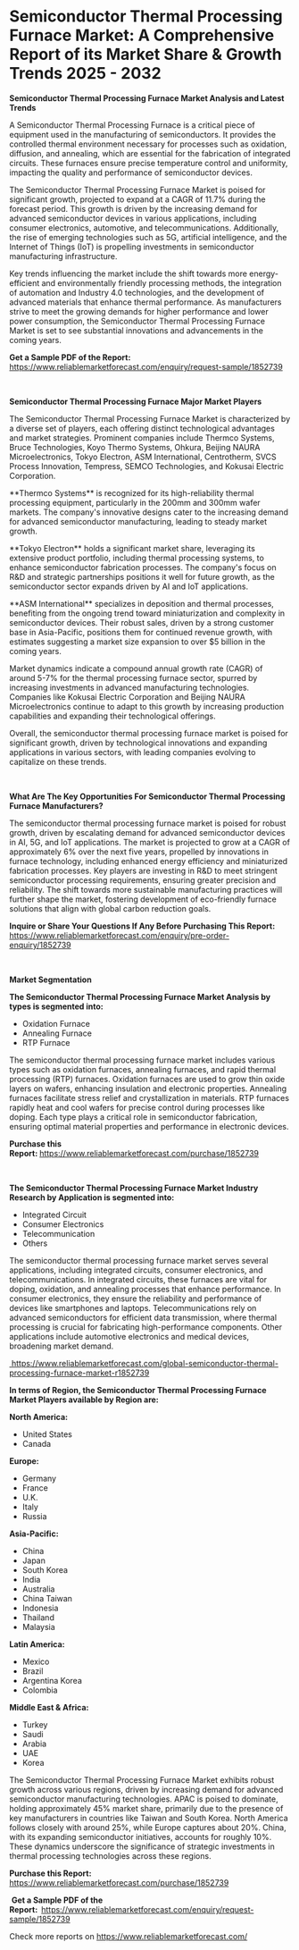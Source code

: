 <p><h1>Semiconductor Thermal Processing Furnace Market: A Comprehensive Report of its Market Share & Growth Trends 2025 - 2032</h1></p><p><strong>Semiconductor Thermal Processing Furnace Market Analysis and Latest Trends</strong></p>
<p><p>A Semiconductor Thermal Processing Furnace is a critical piece of equipment used in the manufacturing of semiconductors. It provides the controlled thermal environment necessary for processes such as oxidation, diffusion, and annealing, which are essential for the fabrication of integrated circuits. These furnaces ensure precise temperature control and uniformity, impacting the quality and performance of semiconductor devices.</p><p>The Semiconductor Thermal Processing Furnace Market is poised for significant growth, projected to expand at a CAGR of 11.7% during the forecast period. This growth is driven by the increasing demand for advanced semiconductor devices in various applications, including consumer electronics, automotive, and telecommunications. Additionally, the rise of emerging technologies such as 5G, artificial intelligence, and the Internet of Things (IoT) is propelling investments in semiconductor manufacturing infrastructure.</p><p>Key trends influencing the market include the shift towards more energy-efficient and environmentally friendly processing methods, the integration of automation and Industry 4.0 technologies, and the development of advanced materials that enhance thermal performance. As manufacturers strive to meet the growing demands for higher performance and lower power consumption, the Semiconductor Thermal Processing Furnace Market is set to see substantial innovations and advancements in the coming years.</p></p>
<p><strong>Get a Sample PDF of the Report:&nbsp;</strong> <a href="https://www.reliablemarketforecast.com/enquiry/request-sample/1852739?utm_campaign=2820&utm_medium=2&utm_source=Github&utm_content=ia&utm_term=28022025&utm_id=semiconductor-thermal-processing-furnace">https://www.reliablemarketforecast.com/enquiry/request-sample/1852739</a></p>
<p>&nbsp;</p>
<p><strong>Semiconductor Thermal Processing Furnace Major Market Players</strong></p>
<p><p>The Semiconductor Thermal Processing Furnace Market is characterized by a diverse set of players, each offering distinct technological advantages and market strategies. Prominent companies include Thermco Systems, Bruce Technologies, Koyo Thermo Systems, Ohkura, Beijing NAURA Microelectronics, Tokyo Electron, ASM International, Centrotherm, SVCS Process Innovation, Tempress, SEMCO Technologies, and Kokusai Electric Corporation.</p><p>**Thermco Systems** is recognized for its high-reliability thermal processing equipment, particularly in the 200mm and 300mm wafer markets. The company's innovative designs cater to the increasing demand for advanced semiconductor manufacturing, leading to steady market growth.</p><p>**Tokyo Electron** holds a significant market share, leveraging its extensive product portfolio, including thermal processing systems, to enhance semiconductor fabrication processes. The company's focus on R&D and strategic partnerships positions it well for future growth, as the semiconductor sector expands driven by AI and IoT applications.</p><p>**ASM International** specializes in deposition and thermal processes, benefiting from the ongoing trend toward miniaturization and complexity in semiconductor devices. Their robust sales, driven by a strong customer base in Asia-Pacific, positions them for continued revenue growth, with estimates suggesting a market size expansion to over $5 billion in the coming years.</p><p>Market dynamics indicate a compound annual growth rate (CAGR) of around 5-7% for the thermal processing furnace sector, spurred by increasing investments in advanced manufacturing technologies. Companies like Kokusai Electric Corporation and Beijing NAURA Microelectronics continue to adapt to this growth by increasing production capabilities and expanding their technological offerings.</p><p>Overall, the semiconductor thermal processing furnace market is poised for significant growth, driven by technological innovations and expanding applications in various sectors, with leading companies evolving to capitalize on these trends.</p></p>
<p>&nbsp;</p>
<p><strong>What Are The Key Opportunities For Semiconductor Thermal Processing Furnace Manufacturers?</strong></p>
<p><p>The semiconductor thermal processing furnace market is poised for robust growth, driven by escalating demand for advanced semiconductor devices in AI, 5G, and IoT applications. The market is projected to grow at a CAGR of approximately 6% over the next five years, propelled by innovations in furnace technology, including enhanced energy efficiency and miniaturized fabrication processes. Key players are investing in R&D to meet stringent semiconductor processing requirements, ensuring greater precision and reliability. The shift towards more sustainable manufacturing practices will further shape the market, fostering development of eco-friendly furnace solutions that align with global carbon reduction goals.</p></p>
<p><strong>Inquire or Share Your Questions If Any Before Purchasing This Report:</strong> <a href="https://www.reliablemarketforecast.com/enquiry/pre-order-enquiry/1852739?utm_campaign=2820&utm_medium=2&utm_source=Github&utm_content=ia&utm_term=28022025&utm_id=semiconductor-thermal-processing-furnace">https://www.reliablemarketforecast.com/enquiry/pre-order-enquiry/1852739</a></p>
<p>&nbsp;</p>
<p><strong>Market Segmentation</strong></p>
<p><strong>The Semiconductor Thermal Processing Furnace Market Analysis by types is segmented into:</strong></p>
<p><ul><li>Oxidation Furnace</li><li>Annealing Furnace</li><li>RTP Furnace</li></ul></p>
<p><p>The semiconductor thermal processing furnace market includes various types such as oxidation furnaces, annealing furnaces, and rapid thermal processing (RTP) furnaces. Oxidation furnaces are used to grow thin oxide layers on wafers, enhancing insulation and electronic properties. Annealing furnaces facilitate stress relief and crystallization in materials. RTP furnaces rapidly heat and cool wafers for precise control during processes like doping. Each type plays a critical role in semiconductor fabrication, ensuring optimal material properties and performance in electronic devices.</p></p>
<p><strong>Purchase this Report:&nbsp;</strong><a href="https://www.reliablemarketforecast.com/purchase/1852739?utm_campaign=2820&utm_medium=2&utm_source=Github&utm_content=ia&utm_term=28022025&utm_id=semiconductor-thermal-processing-furnace">https://www.reliablemarketforecast.com/purchase/1852739</a></p>
<p>&nbsp;</p>
<p><strong>The Semiconductor Thermal Processing Furnace Market Industry Research by Application is segmented into:</strong></p>
<p><ul><li>Integrated Circuit</li><li>Consumer Electronics</li><li>Telecommunication</li><li>Others</li></ul></p>
<p><p>The semiconductor thermal processing furnace market serves several applications, including integrated circuits, consumer electronics, and telecommunications. In integrated circuits, these furnaces are vital for doping, oxidation, and annealing processes that enhance performance. In consumer electronics, they ensure the reliability and performance of devices like smartphones and laptops. Telecommunications rely on advanced semiconductors for efficient data transmission, where thermal processing is crucial for fabricating high-performance components. Other applications include automotive electronics and medical devices, broadening market demand.</p></p>
<p><a href="https://www.reliablemarketforecast.com/global-semiconductor-thermal-processing-furnace-market-r1852739?utm_campaign=2820&utm_medium=2&utm_source=Github&utm_content=ia&utm_term=28022025&utm_id=semiconductor-thermal-processing-furnace">&nbsp;https://www.reliablemarketforecast.com/global-semiconductor-thermal-processing-furnace-market-r1852739</a></p>
<p><strong>In terms of Region, the Semiconductor Thermal Processing Furnace Market Players available by Region are:</strong></p>
<p>
    <p> <strong> North America: </strong>
        <ul>
            <li>United States</li>
            <li>Canada</li>
        </ul>
        </p> 
    <p> <strong> Europe: </strong>
        <ul>
            <li>Germany</li>
            <li>France</li>
            <li>U.K.</li>
            <li>Italy</li>
            <li>Russia</li>
        </ul>
        </p> 
    <p> <strong> Asia-Pacific: </strong>
        <ul>
            <li>China</li>
            <li>Japan</li>
            <li>South Korea</li>
            <li>India</li>
            <li>Australia</li>
            <li>China Taiwan</li>
            <li>Indonesia</li>
            <li>Thailand</li>
            <li>Malaysia</li>
        </ul>
        </p> 
    <p> <strong> Latin America: </strong>
        <ul>
            <li>Mexico</li>
            <li>Brazil</li>
            <li>Argentina Korea</li>
            <li>Colombia</li>
        </ul>
        </p> 
    <p> <strong> Middle East & Africa: </strong>
        <ul>
            <li>Turkey</li>
            <li>Saudi</li>
            <li>Arabia</li>
            <li>UAE</li>
            <li>Korea</li>
        </ul>
    </p>
    </p>
<p><p>The Semiconductor Thermal Processing Furnace Market exhibits robust growth across various regions, driven by increasing demand for advanced semiconductor manufacturing technologies. APAC is poised to dominate, holding approximately 45% market share, primarily due to the presence of key manufacturers in countries like Taiwan and South Korea. North America follows closely with around 25%, while Europe captures about 20%. China, with its expanding semiconductor initiatives, accounts for roughly 10%. These dynamics underscore the significance of strategic investments in thermal processing technologies across these regions.</p></p>
<p><strong>Purchase this Report: </strong><a href="https://www.reliablemarketforecast.com/purchase/1852739?utm_campaign=2820&utm_medium=2&utm_source=Github&utm_content=ia&utm_term=28022025&utm_id=semiconductor-thermal-processing-furnace">https://www.reliablemarketforecast.com/purchase/1852739</a></p>
<p>&nbsp;<strong>Get a Sample PDF of the Report:&nbsp;&nbsp;</strong><a href="https://www.reliablemarketforecast.com/enquiry/request-sample/1852739?utm_campaign=2820&utm_medium=2&utm_source=Github&utm_content=ia&utm_term=28022025&utm_id=semiconductor-thermal-processing-furnace">https://www.reliablemarketforecast.com/enquiry/request-sample/1852739</a></p>
<p><strong></strong></p>
<p>Check more reports on <a href="https://www.reliablemarketforecast.com/?utm_campaign=2820&utm_medium=2&utm_source=Github&utm_content=ia&utm_term=28022025&utm_id=semiconductor-thermal-processing-furnace">https://www.reliablemarketforecast.com/</a></p>